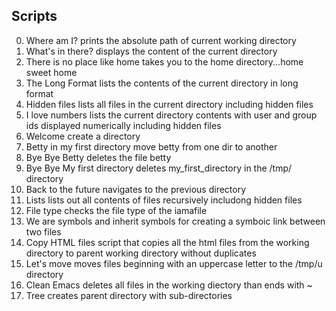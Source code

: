 Scripts
---
0. Where am I?
prints the absolute path of current working directory
1. What's in there?
displays the content of the current directory
2. There is no place like home
takes you to the home directory...home sweet home
3. The Long Format
lists the contents of the current directory in long format
4. Hidden files
lists all files in the current directory including hidden files
5. I love numbers
lists the current directory contents with user and group ids displayed numerically including hidden files
6. Welcome
create a directory
7. Betty in my first directory
move betty from one dir to another
8. Bye Bye Betty
deletes the file betty
9. Bye Bye My first directory
deletes my_first_directory in the /tmp/ directory
10. Back to the future
navigates to the previous directory
11. Lists
lists out all contents of files recursively includong hidden files
12. File type
checks the file type of the iamafile
13. We are symbols and inherit symbols
for creating a symboic link between two files
14. Copy HTML files
script that copies all the html files from the working directory to parent working directory without duplicates
15. Let's move
moves files beginning with an uppercase letter to the /tmp/u directory
16. Clean Emacs
deletes all files in the working diectory than ends with ~
17. Tree
creates parent directory with sub-directories
